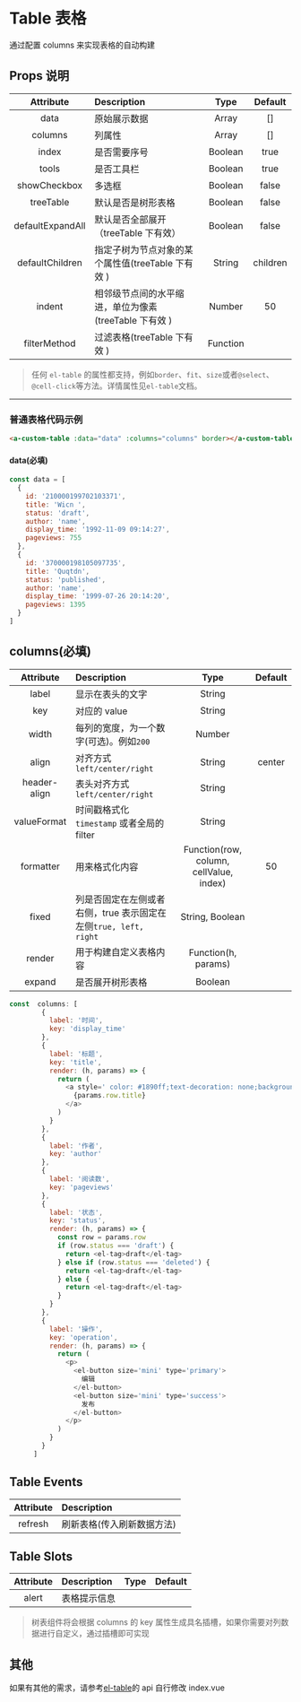 # Table 表格

通过配置 columns 来实现表格的自动构建

## Props 说明

|    Attribute     | Description                                           |   Type   | Default  |
| :--------------: | :---------------------------------------------------- | :------: | :------: |
|       data       | 原始展示数据                                          |  Array   |    []    |
|     columns      | 列属性                                                |  Array   |    []    |
|      index       | 是否需要序号                                          | Boolean  |   true   |
|      tools       | 是否工具栏                                            | Boolean  |   true   |
|   showCheckbox   | 多选框                                                | Boolean  |  false   |
|    treeTable     | 默认是否是树形表格                                    | Boolean  |  false   |
| defaultExpandAll | 默认是否全部展开（treeTable 下有效）                  | Boolean  |  false   |
| defaultChildren  | 指定子树为节点对象的某个属性值(treeTable 下有效 )     |  String  | children |  |
|      indent      | 相邻级节点间的水平缩进，单位为像素(treeTable 下有效 ) |  Number  |    50    |
|   filterMethod   | 过滤表格(treeTable 下有效 )                           | Function |          |

> 任何 `el-table` 的属性都支持，例如`border`、`fit`、`size`或者`@select`、`@cell-click`等方法。详情属性见`el-table`文档。

---

### 普通表格代码示例

```html
<a-custom-table :data="data" :columns="columns" border></a-custom-table>
```

#### data(**必填**)

```js
const data = [
  {
    id: '210000199702103371',
    title: 'Wicn ',
    status: 'draft',
    author: 'name',
    display_time: '1992-11-09 09:14:27',
    pageviews: 755
  },
  {
    id: '370000198105097735',
    title: 'Quqtdn',
    status: 'published',
    author: 'name',
    display_time: '1999-07-26 20:14:20',
    pageviews: 1395
  }
]
```

## columns(**必填**)

|  Attribute   | Description                                                      |                  Type                   | Default |
| :----------: | :--------------------------------------------------------------- | :-------------------------------------: | :-----: |
|    label     | 显示在表头的文字                                                 |                 String                  |         |
|     key      | 对应的 value                                                     |                 String                  |         |
|    width     | 每列的宽度，为一个数字(可选)。例如`200`                          |                 Number                  |         |
|    align     | 对齐方式 `left/center/right`                                     |                 String                  | center  |
| header-align | 表头对齐方式 `left/center/right`                                 |                 String                  |         |
| valueFormat  | 时间戳格式化 `timestamp` 或者全局的 filter                       |                 String                  |         |
|  formatter   | 用来格式化内容                                                   | Function(row, column, cellValue, index) |   50    |
|    fixed     | 列是否固定在左侧或者右侧，true 表示固定在左侧`true, left, right` |             String, Boolean             |         |
|    render    | 用于构建自定义表格内容                                           |           Function(h, params)           |         |
|    expand    | 是否展开树形表格                                                 |                 Boolean                 |         |

```javascript
const  columns: [
        {
          label: '时间',
          key: 'display_time'
        },
        {
          label: '标题',
          key: 'title',
          render: (h, params) => {
            return (
              <a style=' color: #1890ff;text-decoration: none;background-color: transparent;outline: none;cursor: pointer;transition: color 0.3s;'>
                {params.row.title}
              </a>
            )
          }
        },
        {
          label: '作者',
          key: 'author'
        },
        {
          label: '阅读数',
          key: 'pageviews'
        },
        {
          label: '状态',
          key: 'status',
          render: (h, params) => {
            const row = params.row
            if (row.status === 'draft') {
              return <el-tag>draft</el-tag>
            } else if (row.status === 'deleted') {
              return <el-tag>draft</el-tag>
            } else {
              return <el-tag>draft</el-tag>
            }
          }
        },
        {
          label: '操作',
          key: 'operation',
          render: (h, params) => {
            return (
              <p>
                <el-button size='mini' type='primary'>
                  编辑
                </el-button>
                <el-button size='mini' type='success'>
                  发布
                </el-button>
              </p>
            )
          }
        }
      ]
```

## Table Events

| Attribute | Description                |
| :-------: | :------------------------- |
|  refresh  | 刷新表格(传入刷新数据方法) |  |  |

## Table Slots

| Attribute | Description  | Type | Default |
| :-------: | :----------- | :--: | :-----: |
|   alert   | 表格提示信息 |      |         |

> 树表组件将会根据 columns 的 key 属性生成具名插槽，如果你需要对列数据进行自定义，通过插槽即可实现

## 其他

如果有其他的需求，请参考[el-table](http://element-cn.eleme.io/#/en-US/component/table)的 api 自行修改 index.vue
